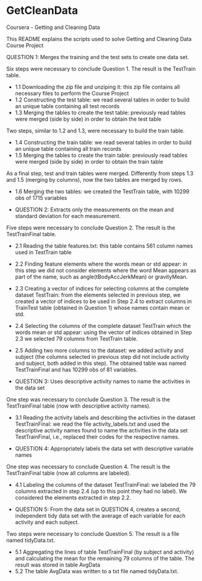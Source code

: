 # GetCleanData
Coursera - Getting and Cleaning Data

This README explains the scripts used to solve Getting and Cleaning Data Course Project

QUESTION 1: Merges the training and the test sets to create one data set.

Six steps were necessary to conclude Question 1. The result is the TestTrain table.
- 1.1 Downloading the zip file and unziping it: this zip file contains all necessary files to perform the Course Project
- 1.2 Constructing the test table: we read several tables in order to build an unique table containing all test records
- 1.3 Merging the tables to create the test table: previously read tables were merged (side by side) in order to obtain the test table

Two steps, similar to 1.2 and 1.3, were necessary to build the train table. 

- 1.4 Constructing the train table: we read several tables in order to build an unique table containing all train records
- 1.5 Merging the tables to create the train table: previously read tables were merged (side by side) in order to obtain the train table

As a final step, test and train tables were merged. Differently from steps 1.3 and 1.5 (merging by columns), now the two tables are merged by rows.
- 1.6 Merging the two tables: we created the TestTrain table, with 10299 obs of 1715 variables


- QUESTION 2: Extracts only the measurements on the mean and standard deviation for each measurement.
 
Five steps were necessary to conclude Question 2. The result is the TestTrainFinal table.
- 2.1 Reading the table features.txt: this table contains 561 column names used in TestTrain table
- 2.2 Finding feature elements where the words mean or std appear: in this step we did not consider elements where the word Mean appears as part of the name, such as angle(tBodyAccJerkMean) or gravityMean.
- 2.3 Creating a vector of indices for selecting columns at the complete dataset TestTrain: from the elements selected in previous step, we created a vector of indices to be used in Step 2.4 to extract columns in TrainTest table (obtained in Question 1) whose names contain mean or std.
- 2.4 Selecting the columns of the complete dataset TestTrain which the words mean or std appear: using the vector of indices obtained in Step 2.3 we selected 79 columns from TestTrain table.
- 2.5 Adding two more columns to the dataset: we added activity and subject (the columns selected in previous step did not include activity and subject, both added in this step). The obtained table was named TestTrainFinal and has 10299 obs of 81 variables.

- QUESTION 3: Uses descriptive activity names to name the activities in the data set

One step was necessary to conclude Question 3. The result is the TestTrainFinal table (now with descriptive activity names).
- 3.1 Reading the activity labels and describing the activities in the dataset TestTrainFinal: we read the file activity_labels.txt and used the descriptive activity names found to name the activities in the data set TestTrainFinal, i.e., replaced their codes for the respective names.

- QUESTION 4: Appropriately labels the data set with descriptive variable names

One step was necessary to conclude Question 4. The result is the TestTrainFinal table (now all columns are labeled).
- 4.1 Labeling the columns of the dataset TestTrainFinal: we labeled the 79 columns extracted in step 2.4 (up to this point
they had no label). We considered the elements extracted in step 2.2.

- QUESTION 5: From the data set in QUESTION 4, creates a second, independent tidy data set with the average of each variable for each activity and each subject.

Two steps were necessary to conclude Question 5. The result is a file named tidyData.txt.
- 5.1 Aggregating the lines of table TestTrainFinal (by subject and activity) and calculating the mean for the remaining 79 columns of the table. The result was stored in table AvgData
- 5.2 The table AvgData was written to a txt file named tidyData.txt.
